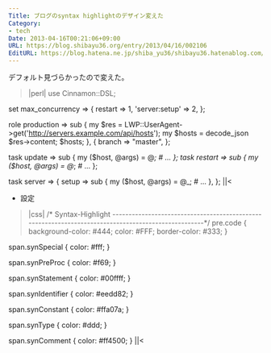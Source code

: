 ```yaml
---
Title: ブログのsyntax highlightのデザイン変えた
Category:
- tech
Date: 2013-04-16T00:21:06+09:00
URL: https://blog.shibayu36.org/entry/2013/04/16/002106
EditURL: https://blog.hatena.ne.jp/shiba_yu36/shibayu36.hatenablog.com/atom/entry/6435988827677204754
---
```


デフォルト見づらかったので変えた。

>|perl|
use Cinnamon::DSL;

set max_concurrency => {
    restart        => 1,
    'server:setup' => 2,
};

role production  => sub {
    my $res   = LWP::UserAgent->get('http://servers.example.com/api/hosts');
    my $hosts = decode_json $res->content;
       $hosts;
}, {
    branch    => "master",
};

task update => sub {
    my ($host, @args) = @_;
    # ...
};
task restart => sub {
    my ($host, @args) = @_;
    # ...
};

task server => {
    setup => sub {
        my ($host, @args) = @_;
        # ...
    },
};
||<

* 設定

>|css|
/*
Syntax-Highlight
----------------------------------------------------------------------------------------------------*/
pre.code {
background-color: #444;
color: #FFF;
border-color: #333;
}

span.synSpecial {
color: #fff;
}

span.synPreProc {
color: #f69;
}

span.synStatement {
color: #00ffff;
}

span.synIdentifier {
color: #eedd82;
}

span.synConstant {
color: #ffa07a;
}

span.synType {
color: #ddd;
}

span.synComment {
color: #ff4500;
}
||<

